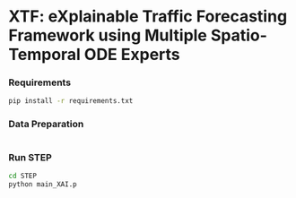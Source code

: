 # XTF: eXplainable Traffic Forecasting Framework using Multiple Spatio-Temporal ODE Experts


### Requirements
```bash
pip install -r requirements.txt
```

### Data Preparation
```bash

```

### Run STEP
```bash
cd STEP
python main_XAI.p
